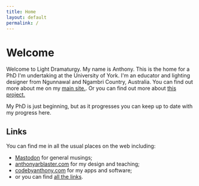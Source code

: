 ```yaml
---
title: Home
layout: default
permalink: /
---
```


# Welcome
Welcome to Light Dramaturgy. My name is Anthony. This is the home for a PhD I'm undertaking at the University of York. I'm an educator and lighting designer from Ngunnawal and Ngambri Country, Australia. You can find out more about me on my [main site.](anthonyarblaster.com/about). Or you can find out more about [this project.](https://phd.anthonyarblaster.com/about)

My PhD is just beginning, but as it progresses you can keep up to date with my progress here.

## Links
You can find me in all the usual places on the web including:
- [Mastodon](https://mastodonapp.uk/@aarblaster) for general musings;
- [anthonyarblaster.com](https://anthonyarblaster.com) for my design and teaching;
- [codebyanthony.com](https://codebyanthony.com) for my apps and software;
- or you can find [all the links](https://anthonyarblaster.com/linktree).
